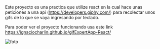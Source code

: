 Este proyecto es una practica que utilize react en la cual hace unas peticiones a una api (https://developers.giphy.com/) para recolectar unos gifs de lo que se vaya ingresando por teclado.

Para poder ver el proyecto funcionando usa este link https://ignaciocharlin.github.io/gifExpertApp-React/

![foto](https://user-images.githubusercontent.com/67008931/110362934-ae820f00-8020-11eb-9ea9-b3c74f61375d.jpg)

